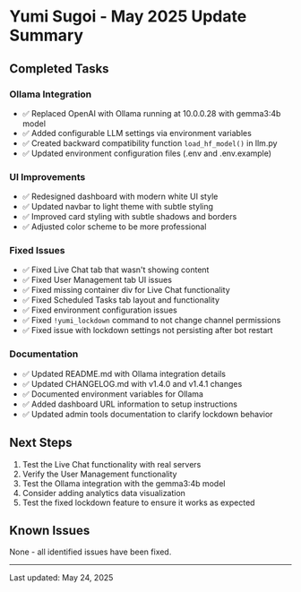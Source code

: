 # Yumi Sugoi - May 2025 Update Summary

## Completed Tasks

### Ollama Integration
- ✅ Replaced OpenAI with Ollama running at 10.0.0.28 with gemma3:4b model
- ✅ Added configurable LLM settings via environment variables
- ✅ Created backward compatibility function `load_hf_model()` in llm.py
- ✅ Updated environment configuration files (.env and .env.example)

### UI Improvements
- ✅ Redesigned dashboard with modern white UI style
- ✅ Updated navbar to light theme with subtle styling
- ✅ Improved card styling with subtle shadows and borders
- ✅ Adjusted color scheme to be more professional

### Fixed Issues
- ✅ Fixed Live Chat tab that wasn't showing content
- ✅ Fixed User Management tab UI issues
- ✅ Fixed missing container div for Live Chat functionality
- ✅ Fixed Scheduled Tasks tab layout and functionality
- ✅ Fixed environment configuration issues
- ✅ Fixed `!yumi_lockdown` command to not change channel permissions
- ✅ Fixed issue with lockdown settings not persisting after bot restart

### Documentation
- ✅ Updated README.md with Ollama integration details
- ✅ Updated CHANGELOG.md with v1.4.0 and v1.4.1 changes
- ✅ Documented environment variables for Ollama
- ✅ Added dashboard URL information to setup instructions
- ✅ Updated admin tools documentation to clarify lockdown behavior

## Next Steps
1. Test the Live Chat functionality with real servers
2. Verify the User Management functionality
3. Test the Ollama integration with the gemma3:4b model
4. Consider adding analytics data visualization
5. Test the fixed lockdown feature to ensure it works as expected

## Known Issues
None - all identified issues have been fixed.

---
Last updated: May 24, 2025
